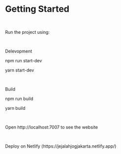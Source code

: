 <h1>Getting Started</h1>
<br>
<p>Run the project using: </p>
<br>
<p>Delevopment</p>
<p>npm run start-dev</p>
<p>yarn start-dev</p>
<br>
<p>Build</p>
<p>npm run build</p>
<p>yarn build</p>
<br>
<p>Open http://localhost:7007 to see the website</p>
<br>
<p>Deploy on Netlify (https://jejalahjogjakarta.netlify.app/)</p>
